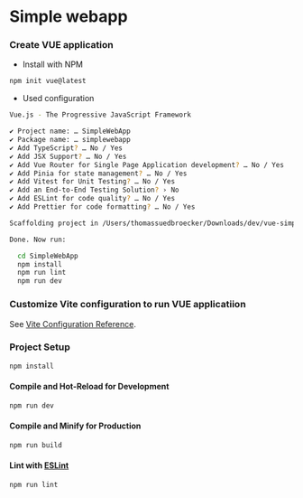 # Simple webapp

### Create VUE application

* Install with NPM

```sh
npm init vue@latest
``` 

* Used configuration

```sh
Vue.js - The Progressive JavaScript Framework

✔ Project name: … SimpleWebApp
✔ Package name: … simplewebapp
✔ Add TypeScript? … No / Yes
✔ Add JSX Support? … No / Yes
✔ Add Vue Router for Single Page Application development? … No / Yes
✔ Add Pinia for state management? … No / Yes
✔ Add Vitest for Unit Testing? … No / Yes
✔ Add an End-to-End Testing Solution? › No
✔ Add ESLint for code quality? … No / Yes
✔ Add Prettier for code formatting? … No / Yes

Scaffolding project in /Users/thomassuedbroecker/Downloads/dev/vue-simple-webapp/SimpleWebApp...

Done. Now run:

  cd SimpleWebApp
  npm install
  npm run lint
  npm run dev
```

### Customize Vite configuration to run VUE applicatiion 

See [Vite Configuration Reference](https://vitejs.dev/config/).

### Project Setup

```sh
npm install
```

#### Compile and Hot-Reload for Development

```sh
npm run dev
```

#### Compile and Minify for Production

```sh
npm run build
```

#### Lint with [ESLint](https://eslint.org/)

```sh
npm run lint
```